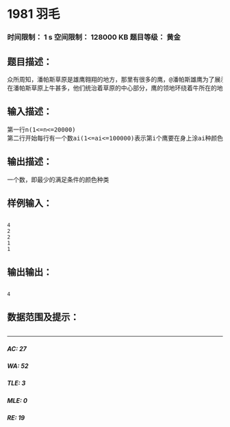 # 1981 羽毛   
### 时间限制： 1 s     空间限制： 128000 KB     题目等级： 黄金  
## 题目描述：  

<pre>
众所周知，潘帕斯草原是雄鹰翱翔的地方，那里有很多的鹰，@潘帕斯雄鹰为了展示自己的与众不同将自己的羽毛进行了染色，由此给自己引来了麻烦
在潘帕斯草原上牛甚多，他们统治着草原的中心部分，鹰的领地环绕着牛所在的地方，而且每个鹰都有一片自己的领地。在潘帕斯雄鹰将羽毛进行染色后，其他的鹰纷纷效仿，也想把自己的羽毛染成五颜六色。但是问题随之而来，相邻的两个鹰（1和2相邻，1和n也是相邻的）如果发现对方身上有和自己有一样颜色的羽毛就会和对方进行一场你死我活的空中战斗。为了避免这种情况必须要想一种办法才行。由于潘帕斯雄鹰是第一个将羽毛进行染色的鹰，他被鹰们指派去买颜料(自费T_T)，买颜料当然是要花钱的。潘帕斯雄鹰想尽量的少买颜料。他发现由于各个鹰的喜好不同，他们想在身上染的颜色种类的个数也是不一样的，有些鹰喜欢把自己的羽毛涂的颜色多些，有些则少。通过统计得出了第i个鹰想在自己身上涂Ai种颜色。你现在的任务是维护世界和平找到最少的颜色种类使得每个相邻的鹰身上的羽毛颜色都可以没有相同的。
</pre>
  
  
## 输入描述：  

<pre>
第一行n(1<=n<=20000)
第二行开始每行有一个数ai(1<=ai<=100000)表示第i个鹰要在身上涂ai种颜色
</pre>
  
  
## 输出描述：  

<pre>
一个数，即最少的满足条件的颜色种类
</pre>
  
  
## 样例输入：  

<pre><code>
4
2
2
1
1
</code></pre>
  
  
## 输出输出：  

<pre><code>
4
</code></pre>
  
  
## 数据范围及提示：  

<pre>
</pre>
  
  
***  

##### AC: 27  
##### WA: 52  
##### TLE: 3  
##### MLE: 0  
##### RE: 19  
